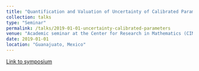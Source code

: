 ```yaml
---
title: "Quantification and Valuation of Uncertainty of Calibrated Parameters in Decision Models"
collection: talks
type: "Seminar"
permalink: /talks/2019-01-01-uncertainty-calibrated-parameters
venue: "Academic seminar at the Center for Research in Mathematics (CIMAT)"
date: 2019-01-01
location: "Guanajuato, Mexico"
---
```


[Link to symposium](https://www.youtube.com/watch?v=rF-LFHf_e-A)
